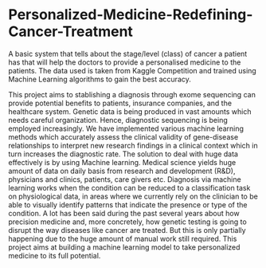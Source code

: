 # Personalized-Medicine-Redefining-Cancer-Treatment
A basic system that tells about the stage/level  (class) of cancer a patient has that will help the doctors to provide a personalised medicine to the patients. The data used is taken from Kaggle Competition and trained using Machine Learning algorithms to gain the best accuracy. 


This project aims to stablishing a diagnosis through exome sequencing can provide potential benefits to patients, insurance companies, and the healthcare system. Genetic data is being produced in vast amounts which needs careful organization. Hence, diagnostic sequencing is being employed increasingly. We have implemented various machine learning methods which accurately assess the clinical validity of gene-disease relationships to interpret new research findings in a clinical context which in turn increases the diagnostic rate. The solution to deal with huge data effectively is by using Machine learning. Medical science yields huge amount of data on daily basis from research and development (R&D), physicians and clinics, patients, care givers etc. Diagnosis via machine learning works when the condition can be reduced to a classification task on physiological data, in areas where we currently rely on the clinician to be able to visually identify patterns that indicate the presence or type of the condition. A lot has been said during the past several years about how precision medicine and, more concretely, how genetic testing is going to disrupt the way diseases like cancer are treated. But this is only partially happening due to the huge amount of manual work still required. This project aims at building a machine learning model to take personalized medicine to its full potential.
